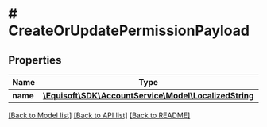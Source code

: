 # # CreateOrUpdatePermissionPayload

## Properties

Name | Type | Description | Notes
------------ | ------------- | ------------- | -------------
**name** | [**\Equisoft\SDK\AccountService\Model\LocalizedString**](LocalizedString.md) |  |

[[Back to Model list]](../../README.md#models) [[Back to API list]](../../README.md#endpoints) [[Back to README]](../../README.md)

